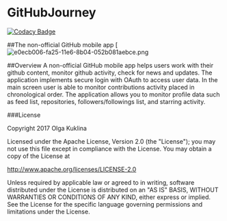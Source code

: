 # GitHubJourney


[![Codacy Badge](https://api.codacy.com/project/badge/Grade/d6fabe013081423eaedcf07056f48b15)](https://www.codacy.com/app/OlgaKuklina/GitHubJourney?utm_source=github.com&utm_medium=referral&utm_content=OlgaKuklina/GitHubJourney&utm_campaign=badger)

##The non-official GitHub mobile app
[![e0ecb006-fa25-11e6-8b04-052b081aebce.png](https://cloud.githubusercontent.com/assets/6971421/23296303/3add405a-fa29-11e6-8946-0fcc18a0b741.png)


##Overview
A non-official GitHub mobile app helps users work with their github content, monitor
github activity, check for news and updates.
The application implements secure login with OAuth to access user data.
In the main screen user is able to monitor contributions activity placed in chronological
order.
The application allows you to monitor profile data such as feed list, repositories,
followers/followings list, and starring activity.

###License

Copyright 2017 Olga Kuklina

Licensed under the Apache License, Version 2.0 (the "License"); you may not use this file except in compliance with the License. You may obtain a copy of the License at

http://www.apache.org/licenses/LICENSE-2.0

Unless required by applicable law or agreed to in writing, software distributed under the License is distributed on an "AS IS" BASIS, WITHOUT WARRANTIES OR CONDITIONS OF ANY KIND, either express or implied. See the License for the specific language governing permissions and limitations under the License.


